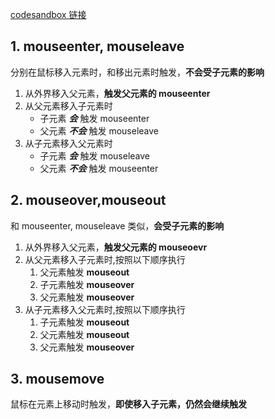 [codesandbox 链接](https://codesandbox.io/s/competent-mendeleev-kl41l)

## 1. mouseenter, mouseleave

分别在鼠标移入元素时，和移出元素时触发，**不会受子元素的影响**

1. 从外界移入父元素，**触发父元素的 mouseenter**
2. 从父元素移入子元素时
    - 子元素 ***会*** 触发 mouseenter
    - 父元素 ***不会*** 触发 mouseleave
3. 从子元素移入父元素时
    - 子元素 ***会*** 触发 mouseleave
    - 父元素 ***不会*** 触发 mouseenter

## 2. mouseover,mouseout

和 mouseenter, mouseleave 类似，**会受子元素的影响**

1. 从外界移入父元素，**触发父元素的 mouseoevr**
2. 从父元素移入子元素时,按照以下顺序执行
    1. 父元素触发 **mouseout**
    2. 子元素触发 **mouseover**
    3. 父元素触发 **mouseover**
3. 从子元素移入父元素时,按照以下顺序执行
    1. 子元素触发 **mouseout**
    2. 父元素触发 **mouseout**
    3. 父元素触发 **mouseover**

## 3. mousemove

鼠标在元素上移动时触发，**即使移入子元素，仍然会继续触发**
